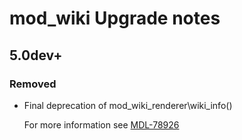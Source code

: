 # mod_wiki Upgrade notes

## 5.0dev+

### Removed

- Final deprecation of mod_wiki_renderer\wiki_info()

  For more information see [MDL-78926](https://tracker.moodle.org/browse/MDL-78926)
